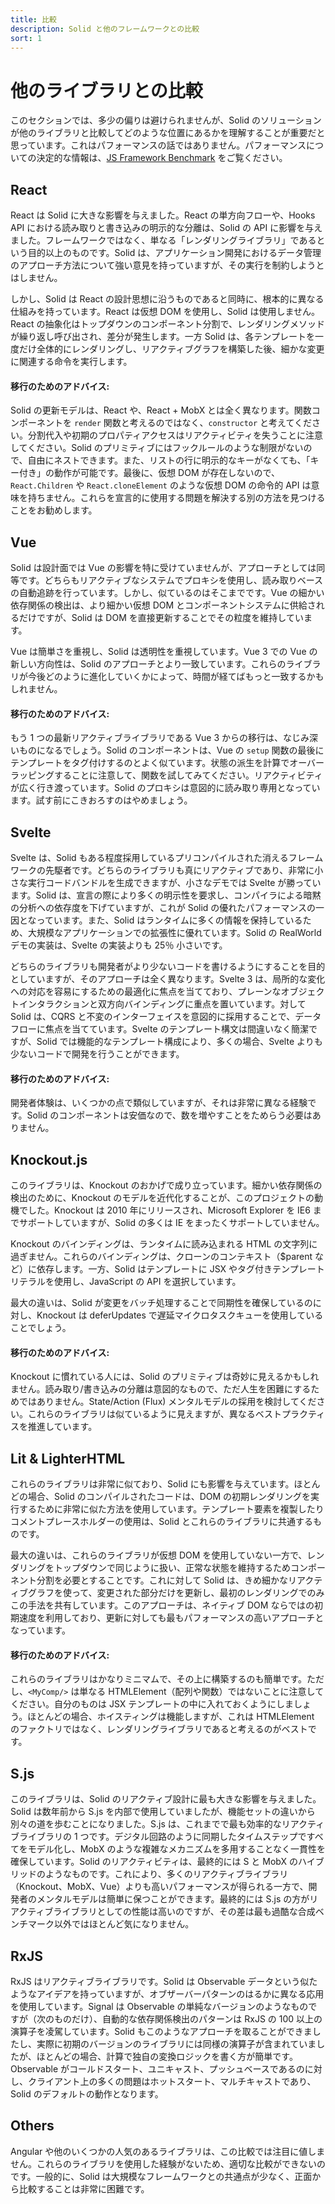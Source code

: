 ```yaml
---
title: 比較
description: Solid と他のフレームワークとの比較
sort: 1
---
```


# 他のライブラリとの比較

このセクションでは、多少の偏りは避けられませんが、Solid のソリューションが他のライブラリと比較してどのような位置にあるかを理解することが重要だと思っています。これはパフォーマンスの話ではありません。パフォーマンスについての決定的な情報は、[JS Framework Benchmark](https://github.com/krausest/js-framework-benchmark) をご覧ください。

## React

React は Solid に大きな影響を与えました。React の単方向フローや、Hooks API における読み取りと書き込みの明示的な分離は、Solid の API に影響を与えました。フレームワークではなく、単なる「レンダリングライブラリ」であるという目的以上のものです。Solid は、アプリケーション開発におけるデータ管理のアプローチ方法について強い意見を持っていますが、その実行を制約しようとはしません。

しかし、Solid は React の設計思想に沿うものであると同時に、根本的に異なる仕組みを持っています。React は仮想 DOM を使用し、Solid は使用しません。React の抽象化はトップダウンのコンポーネント分割で、レンダリングメソッドが繰り返し呼び出され、差分が発生します。一方 Solid は、各テンプレートを一度だけ全体的にレンダリングし、リアクティブグラフを構築した後、細かな変更に関連する命令を実行します。

#### 移行のためのアドバイス:

Solid の更新モデルは、React や、React + MobX とは全く異なります。関数コンポーネントを `render` 関数と考えるのではなく、`constructor` と考えてください。分割代入や初期のプロパティアクセスはリアクティビティを失うことに注意してください。Solid のプリミティブにはフックルールのような制限がないので、自由にネストできます。また、リストの行に明示的なキーがなくても、「キー付き」の動作が可能です。最後に、仮想 DOM が存在しないので、`React.Children` や `React.cloneElement` のような仮想 DOM の命令的 API は意味を持ちません。これらを宣言的に使用する問題を解決する別の方法を見つけることをお勧めします。

## Vue

Solid は設計面では Vue の影響を特に受けていませんが、アプローチとしては同等です。どちらもリアクティブなシステムでプロキシを使用し、読み取りベースの自動追跡を行っています。しかし、似ているのはそこまでです。Vue の細かい依存関係の検出は、より細かい仮想 DOM とコンポーネントシステムに供給されるだけですが、Solid は DOM を直接更新することでその粒度を維持しています。

Vue は簡単さを重視し、Solid は透明性を重視しています。Vue 3 での Vue の新しい方向性は、Solid のアプローチとより一致しています。これらのライブラリが今後どのように進化していくかによって、時間が経てばもっと一致するかもしれません。

#### 移行のためのアドバイス:

もう 1 つの最新リアクティブライブラリである Vue 3 からの移行は、なじみ深いものになるでしょう。Solid のコンポーネントは、Vue の `setup` 関数の最後にテンプレートをタグ付けするのとよく似ています。状態の派生を計算でオーバーラッピングすることに注意して、関数を試してみてください。リアクティビティが広く行き渡っています。Solid のプロキシは意図的に読み取り専用となっています。試す前にこきおろすのはやめましょう。

## Svelte

Svelte は、Solid もある程度採用しているプリコンパイルされた消えるフレームワークの先駆者です。どちらのライブラリも真にリアクティブであり、非常に小さな実行コードバンドルを生成できますが、小さなデモでは Svelte が勝っています。Solid は、宣言の際により多くの明示性を要求し、コンパイラによる暗黙の分析への依存度を下げていますが、これが Solid の優れたパフォーマンスの一因となっています。また、Solid はランタイムに多くの情報を保持しているため、大規模なアプリケーションでの拡張性に優れています。Solid の RealWorld デモの実装は、Svelte の実装よりも 25％ 小さいです。

どちらのライブラリも開発者がより少ないコードを書けるようにすることを目的としていますが、そのアプローチは全く異なります。Svelte 3 は、局所的な変化への対応を容易にするための最適化に焦点を当てており、プレーンなオブジェクトインタラクションと双方向バインディングに重点を置いています。対して Solid は、CQRS と不変のインターフェイスを意図的に採用することで、データフローに焦点を当てています。Svelte のテンプレート構文は間違いなく簡潔ですが、Solid では機能的なテンプレート構成により、多くの場合、Svelte よりも少ないコードで開発を行うことができます。

#### 移行のためのアドバイス:

開発者体験は、いくつかの点で類似していますが、それは非常に異なる経験です。Solid のコンポーネントは安価なので、数を増やすことをためらう必要はありません。

## Knockout.js

このライブラリは、Knockout のおかげで成り立っています。細かい依存関係の検出のために、Knockout のモデルを近代化することが、このプロジェクトの動機でした。Knockout は 2010 年にリリースされ、Microsoft Explorer を IE6 までサポートしていますが、Solid の多くは IE をまったくサポートしていません。

Knockout のバインディングは、ランタイムに読み込まれる HTML の文字列に過ぎません。これらのバインディングは、クローンのコンテキスト（$parent など）に依存します。一方、Solid はテンプレートに JSX やタグ付きテンプレートリテラルを使用し、JavaScript の API を選択しています。

最大の違いは、Solid が変更をバッチ処理することで同期性を確保しているのに対し、Knockout は deferUpdates で遅延マイクロタスクキューを使用していることでしょう。

#### 移行のためのアドバイス:

Knockout に慣れている人には、Solid のプリミティブは奇妙に見えるかもしれません。読み取り/書き込みの分離は意図的なもので、ただ人生を困難にするためではありません。State/Action (Flux) メンタルモデルの採用を検討してください。これらのライブラリは似ているように見えますが、異なるベストプラクティスを推進しています。

## Lit & LighterHTML

これらのライブラリは非常に似ており、Solid にも影響を与えています。ほとんどの場合、Solid のコンパイルされたコードは、DOM の初期レンダリングを実行するために非常に似た方法を使用しています。テンプレート要素を複製したりコメントプレースホルダーの使用は、Solid とこれらのライブラリに共通するものです。

最大の違いは、これらのライブラリが仮想 DOM を使用していない一方で、レンダリングをトップダウンで同じように扱い、正常な状態を維持するためコンポーネント分割を必要とすることです。これに対して Solid は、きめ細かなリアクティブグラフを使って、変更された部分だけを更新し、最初のレンダリングでのみこの手法を共有しています。このアプローチは、ネイティブ DOM ならではの初期速度を利用しており、更新に対しても最もパフォーマンスの高いアプローチとなっています。

#### 移行のためのアドバイス:

これらのライブラリはかなりミニマムで、その上に構築するのも簡単です。ただし、`<MyComp/>` は単なる HTMLElement（配列や関数）ではないことに注意してください。自分のものは JSX テンプレートの中に入れておくようにしましょう。ほとんどの場合、ホイスティングは機能しますが、これは HTMLElement のファクトリではなく、レンダリングライブラリであると考えるのがベストです。

## S.js

このライブラリは、Solid のリアクティブ設計に最も大きな影響を与えました。Solid は数年前から S.js を内部で使用していましたが、機能セットの違いから別々の道を歩むことになりました。S.js は、これまでで最も効率的なリアクティブライブラリの 1 つです。デジタル回路のように同期したタイムステップですべてをモデル化し、MobX のような複雑なメカニズムを多用することなく一貫性を確保しています。Solid のリアクティビティは、最終的には S と MobX のハイブリッドのようなものです。これにより、多くのリアクティブライブラリ（Knockout、MobX、Vue）よりも高いパフォーマンスが得られる一方で、開発者のメンタルモデルは簡単に保つことができます。最終的には S.js の方がリアクティブライブラリとしての性能は高いのですが、その差は最も過酷な合成ベンチマーク以外ではほとんど気になりません。

## RxJS

RxJS はリアクティブライブラリです。Solid は Observable データという似たようなアイデアを持っていますが、オブザーバーパターンのはるかに異なる応用を使用しています。Signal は Observable の単純なバージョンのようなものですが（次のものだけ）、自動的な依存関係検出のパターンは RxJS の 100 以上の演算子を凌駕しています。Solid もこのようなアプローチを取ることができましたし、実際に初期のバージョンのライブラリには同様の演算子が含まれていましたが、ほとんどの場合、計算で独自の変換ロジックを書く方が簡単です。Observable がコールドスタート、ユニキャスト、プッシュベースであるのに対し、クライアント上の多くの問題はホットスタート、マルチキャストであり、Solid のデフォルトの動作となります。

## Others

Angular や他のいくつかの人気のあるライブラリは、この比較では注目に値しません。これらのライブラリを使用した経験がないため、適切な比較ができないのです。一般的に、Solid は大規模なフレームワークとの共通点が少なく、正面から比較することは非常に困難です。

